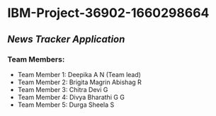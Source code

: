 # IBM-Project-36902-1660298664
## *News Tracker Application*
### Team Members:

* Team Member 1: Deepika A N (Team lead)<br/>
* Team Member 2: Brigita Magrin Abishag R <br/>
* Team Member 3: Chitra Devi G <br/>
* Team Member 4: Divya Bharathi G G <br/>
* Team Member 5: Durga Sheela S <br/>

